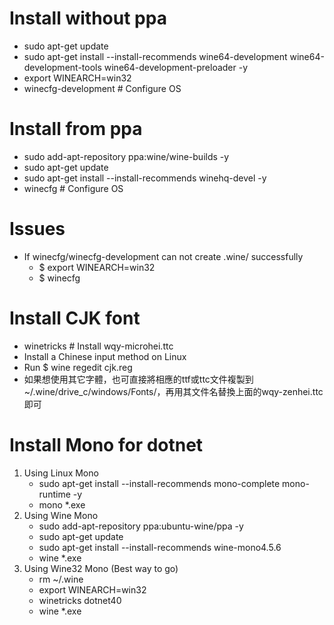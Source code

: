 Install without ppa
=====
* sudo apt-get update
* sudo apt-get install --install-recommends wine64-development wine64-development-tools wine64-development-preloader -y
* export WINEARCH=win32
* winecfg-development # Configure OS

Install from ppa
=====
* sudo add-apt-repository ppa:wine/wine-builds -y
* sudo apt-get update
* sudo apt-get install --install-recommends winehq-devel -y
* winecfg # Configure OS

Issues
=====
* If winecfg/winecfg-development can not create .wine/ successfully
    * $ export WINEARCH=win32
    * $ winecfg

Install CJK font
=====
* winetricks # Install wqy-microhei.ttc
* Install a Chinese input method on Linux
* Run $ wine regedit cjk.reg
* 如果想使用其它字體，也可直接將相應的ttf或ttc文件複製到~/.wine/drive_c/windows/Fonts/，再用其文件名替換上面的wqy-zenhei.ttc即可

Install Mono for dotnet
=====
1. Using Linux Mono
    * sudo apt-get install --install-recommends mono-complete mono-runtime -y
    * mono *.exe
2. Using Wine Mono
    * sudo add-apt-repository ppa:ubuntu-wine/ppa -y
    * sudo apt-get update
    * sudo apt-get install --install-recommends wine-mono4.5.6
    * wine *.exe
3. Using Wine32 Mono (Best way to go)
    * rm ~/.wine
    * export WINEARCH=win32
    * winetricks dotnet40
    * wine *.exe